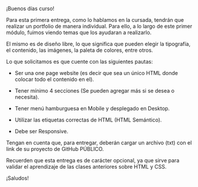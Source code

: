 ¡Buenos días curso!

Para esta primera entrega, como lo hablamos en la cursada, tendrán que realizar un portfolio de manera individual. Para ello, a lo largo de este primer módulo, fuimos viendo temas que los ayudaran a realizarlo.

El mismo es de diseño libre, lo que significa que pueden elegir la tipografía, el contenido, las imágenes, la paleta de colores, entre otros.

Lo que solicitamos es que cuente con las siguientes pautas:

- Ser una one page website (es decir que sea un único HTML donde colocar todo el contenido en el).

- Tener mínimo 4 secciones (Se pueden agregar más si se desea o necesita).

- Tener menú hamburguesa en Mobile y desplegado en Desktop.

- Utilizar las etiquetas correctas de HTML (HTML Semántico).

- Debe ser Responsive.

Tengan en cuenta que, para entregar, deberán cargar un archivo (txt) con el link de su proyecto de GitHub PÚBLICO.

Recuerden que esta entrega es de carácter opcional, ya que sirve para validar el aprendizaje de las clases anteriores sobre HTML y CSS.

¡Saludos!
